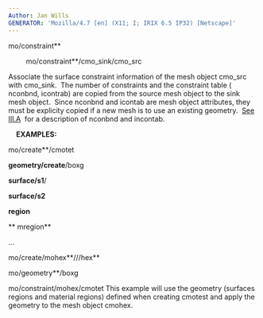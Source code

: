 ```yaml
---
Author: Jan Wills
GENERATOR: 'Mozilla/4.7 [en] (X11; I; IRIX 6.5 IP32) [Netscape]'
---
```


mo/constraint**

         mo/constraint**/cmo\_sink/cmo\_src

 Associate the surface constraint information of the mesh object
 cmo\_src with cmo\_sink.  The number of constraints and the constraint
 table ( nconbnd, icontrab) are copied from the source mesh object to
 the sink mesh object.  Since nconbnd and icontab are mesh object
 attributes, they must be explicity copied if a new mesh is to use an
 existing geometry.  [See III.A](../../meshobject.md)  for a
 description of nconbnd and incontab.

    **EXAMPLES:**

 mo/create**/cmotet

 **geometry/create**/boxg

 **surface/s1**/

 **surface/s2**

 **region**

 ** mregion**

 ...

 mo/create/mohex**///hex**

 mo/geometry**/boxg

 mo/constraint/mohex/cmotet
 This example will use the geometry (surfaces regions and material
 regions) defined when creating cmotest and apply the geometry to the
 mesh object cmohex.
